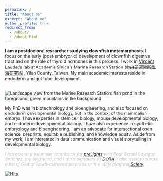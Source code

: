 ```yaml
---
permalink: /
title: "About me"
excerpt: "About me"
author_profile: true
redirect_from:
  - /about/
  - /about.html
---
```

<style>

.column2 {
  float: left;
  width: 33.33%;
  padding: 5px;
}

.column {
  float: left;
  width: 66.66%;
  padding: 5px;
}

.row::after {
  content: "";
  clear: both;
  display: table;
}
</style>



**I am a postdoctoral researcher studying clownfish metamorphosis.** I focus on the early (post-embryonic) development of clownfish digestive tract and on the role of thyroid hormones in this process.  I work in [Vincent Laudet's lab](https://groups.oist.jp/meedu) at Academia Sinica's Marine Research Station ([中央研究院所臨海研究站](https://mrs.icob.sinica.edu.tw/)), Yilan County, Taiwan.  My main academic interests reside in endoderm and gut tube development.
<br/><br/>

![Landscape view from the Marine Research Station: fish pond in the foreground, green mountains in the background](https://StefanoVianello.github.io/images/landscape.png)

<!--
<div class="row">
  <div class="column">
    <img src="https://StefanoVianello.github.io/images/landscape.png" alt="Snow" style="width:100%">
  </div>
  <div class="column2">
    <img src="https://StefanoVianello.github.io/images/slowdown.jpeg" alt="Forest" style="width:100%">
  </div>
</div>
/-->

My PhD was in biotechnology and bioengineering, and also focused on endoderm developmental biology, but in the context of the mammalian embryo. I have expertise in stem cell biology, mouse developmental biology, and endoderm developmental biology. I have also experience in synthetic embryology and bioengineering. I am an advocate for intersectional open science, preprints, equitable publishing, and knowledge equity. Aside from my work, I am interested in data communication and visual storytelling in developmental biology.

 <span style="color:Silver">*I have been a volunteer contributor for [preLights](https://prelights.biologists.com/about-us/) with Paul Gerald Layague Sanchez, my boyfriend, and I am a signatory of [DORA](https://sfdora.org/read/). I also used to curate a list of Global South-authored preprints on the eLife platform [Sciety](https://sciety.org/users/ZonaPellucida_/lists/saved-articles).* </span>

[![Hits](https://hits.seeyoufarm.com/api/count/incr/badge.svg?url=https%3A%2F%2Fstefanovianello.github.io&count_bg=%23B4B4B4&title_bg=%23555555&icon=glitch.svg&icon_color=%23E7E7E7&title=visits&edge_flat=false)](https://hits.seeyoufarm.com)